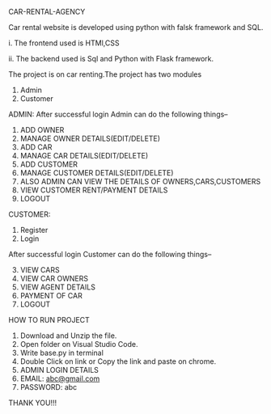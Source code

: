 CAR-RENTAL-AGENCY

Car rental website is developed using python with falsk framework and SQL.

i. The frontend used is HTMl,CSS

ii. The backend used is Sql and Python with Flask framework.

The project is on car renting.The project has two modules
1. Admin
2. Customer

ADMIN:
After successful login Admin can do the following things–

1. ADD OWNER
2. MANAGE OWNER DETAILS(EDIT/DELETE)
3. ADD CAR
4. MANAGE CAR DETAILS(EDIT/DELETE)
5. ADD CUSTOMER
6. MANAGE CUSTOMER DETAILS(EDIT/DELETE)
7. ALSO ADMIN CAN VIEW THE DETAILS OF OWNERS,CARS,CUSTOMERS
8. VIEW CUSTOMER RENT/PAYMENT DETAILS
9. LOGOUT

CUSTOMER:
1. Register
2. Login

After successful login Customer can do the following things–

3. VIEW CARS
4. VIEW CAR OWNERS
5. VIEW AGENT DETAILS
6. PAYMENT OF CAR 
7. LOGOUT

HOW TO RUN PROJECT
1. Download and Unzip the file.
2. Open folder on Visual Studio Code.
3. Write base.py in terminal
4. Double Click on link or Copy the link and paste on chrome.
5. ADMIN LOGIN DETAILS
6. EMAIL: abc@gmail.com
7. PASSWORD: abc


THANK YOU!!!
